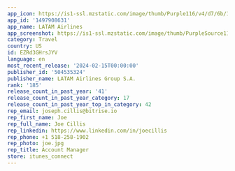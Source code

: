 ```yaml
---
app_icon: https://is1-ssl.mzstatic.com/image/thumb/Purple116/v4/d7/6b/14/d76b1468-4353-0bcc-4114-15c80ca259a0/AppIcon-1x_U007emarketing-0-10-0-0-85-220-0.png/1024x1024bb.png
app_id: '1497908631'
app_name: LATAM Airlines
app_screenshot: https://is1-ssl.mzstatic.com/image/thumb/PurpleSource116/v4/94/22/b9/9422b9cb-2009-da0c-12ca-5fceda299515/6e9158e9-a2a7-42de-bd39-6b755407b3b9_01.png/1242x2688bb.png
category: Travel
country: US
id: EZRd3GHrsJYV
language: en
most_recent_release: '2024-02-15T00:00:00'
publisher_id: '504535324'
publisher_name: LATAM Airlines Group S.A.
rank: '185'
release_count_in_past_year: '41'
release_count_in_past_year_category: 17
release_count_in_past_year_top_in_category: 42
rep_email: joseph.cillis@bitrise.io
rep_first_name: Joe
rep_full_name: Joe Cillis
rep_linkedin: https://www.linkedin.com/in/joecillis
rep_phone: +1 518-258-1902
rep_photo: joe.jpg
rep_title: Account Manager
store: itunes_connect
---
```

